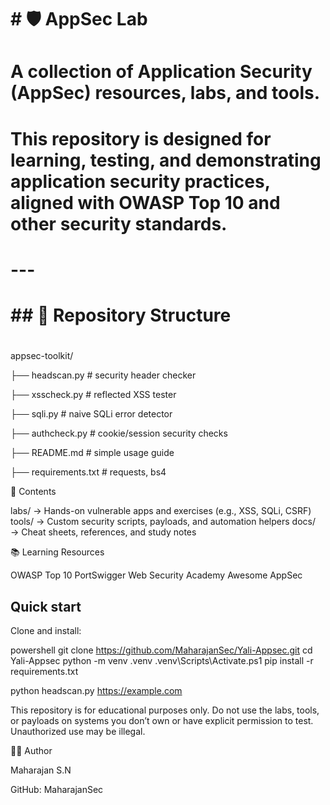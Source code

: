 # \# 🛡️ AppSec Lab

# 

# A collection of Application Security (AppSec) resources, labs, and tools.

# This repository is designed for learning, testing, and demonstrating application security practices, aligned with OWASP Top 10 and other security standards.

# 

# ---

# 

# \## 📂 Repository Structure

# 

appsec-toolkit/

├── headscan.py      # security header checker

├── xsscheck.py      # reflected XSS tester

├── sqli.py          # naive SQLi error detector

├── authcheck.py     # cookie/session security checks

├── README.md        # simple usage guide

├── requirements.txt # requests, bs4



📘 Contents



labs/ → Hands-on vulnerable apps and exercises (e.g., XSS, SQLi, CSRF)
tools/ → Custom security scripts, payloads, and automation helpers
docs/ → Cheat sheets, references, and study notes

📚 Learning Resources

OWASP Top 10
PortSwigger Web Security Academy
Awesome AppSec

## Quick start

Clone and install:

powershell
git clone https://github.com/MaharajanSec/Yali-Appsec.git
cd Yali-Appsec
python -m venv .venv
.venv\Scripts\Activate.ps1
pip install -r requirements.txt

python headscan.py https://example.com

This repository is for educational purposes only.
Do not use the labs, tools, or payloads on systems you don’t own or have explicit permission to test.
Unauthorized use may be illegal.



👨‍💻 Author



Maharajan S.N

GitHub: MaharajanSec

